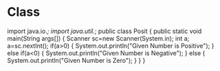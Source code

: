 # Class
import java.io.*;
import java.util.*;
public class Posit
{
public static void main(String args[])
{
Scanner sc=new Scanner(System.in);
int a;
a=sc.nextInt();
if(a>0)
{
System.out.println("Given Number is Positive");
}
else if(a<0)
{
System.out.println("Given Number is Negative");
}
else
{
System.out.println("Given Number is Zero");
}
}
}
